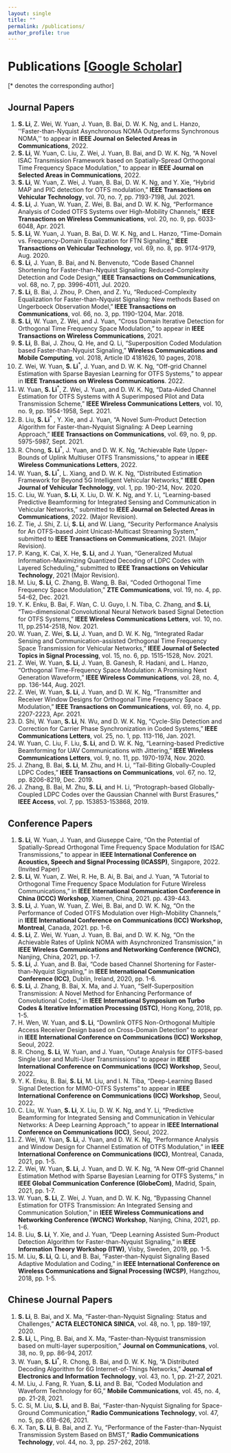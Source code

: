 ```yaml
---
layout: single
title: ""
permalink: /publications/
author_profile: true
---
```

# <i class="fa fa-fw fa-paste"></i> Publications [[Google Scholar](https://scholar.google.com/citations?user=ZNBcLIkAAAAJ&hl=en)] #
[* denotes the corresponding author]

## Journal Papers ##
  1. **S. Li**, Z. Wei, W. Yuan, J. Yuan, B. Bai, D. W. K. Ng, and L. Hanzo, ''Faster-than-Nyquist Asynchronous NOMA Outperforms Synchronous NOMA,'' to appear in **IEEE Journal on Selected Areas in Communications**, 2022.
  1. **S. Li**, W. Yuan, C. Liu, Z. Wei, J. Yuan, B. Bai, and D. W. K. Ng, “A Novel ISAC Transmission Framework based on Spatially-Spread Orthogonal Time Frequency Space Modulation,” to appear in **IEEE Journal on Selected Areas in Communications**, 2022.
  1. **S. Li**, W. Yuan, Z. Wei, J. Yuan, B. Bai, D. W. K. Ng, and Y. Xie, “Hybrid MAP and PIC detection for OTFS modulation,” **IEEE Transactions on Vehicular Technology**, vol. 70, no. 7, pp. 7193-7198, Jul. 2021.
  1. **S. Li**, J. Yuan, W. Yuan, Z. Wei, B. Bai, and D. W. K. Ng, “Performance Analysis of Coded OTFS Systems over High-Mobility Channels,” **IEEE Transactions on Wireless Communications**, vol. 20, no. 9, pp. 6033-6048, Apr. 2021.
  1. **S. Li**, W. Yuan, J. Yuan, B. Bai, D. W. K. Ng, and L. Hanzo, “Time-Domain vs. Frequency-Domain Equalization for FTN Signaling,” **IEEE Transactions on Vehicular Technology**, vol. 69, no. 8, pp. 9174-9179, Aug. 2020.
  1. **S. Li**, J. Yuan, B. Bai, and N. Benvenuto, “Code Based Channel Shortening for Faster-than-Nyquist Signaling: Reduced-Complexity Detection and Code Design,” **IEEE Transactions on Communications**, vol. 68, no. 7, pp. 3996-4011, Jul. 2020.
  1. **S. Li**, B. Bai, J. Zhou, P. Chen, and Z. Yu, “Reduced-Complexity Equalization for Faster-than-Nyquist Signaling: New methods Based on Ungerboeck Observation Model,” **IEEE Transactions on Communications**, vol. 66, no. 3, pp. 1190-1204, Mar. 2018.
  1. **S. Li**, W. Yuan, Z. Wei, and J. Yuan, “Cross Domain Iterative Detection for Orthogonal Time Frequency Space Modulation,” to appear in **IEEE Transactions on Wireless Communications**, 2021.
  1. **S. Li**, B. Bai, J. Zhou, Q. He, and Q. Li, “Superposition Coded Modulation based Faster-than-Nyquist Signaling,” **Wireless Communications and Mobile Computing**, vol. 2018, Article ID 4181626, 10 pages, 2018.
  1. Z. Wei, W. Yuan, **S. Li**<sup>*</sup>, J. Yuan, and D. W. K. Ng, “Off-grid Channel Estimation with Sparse Bayesian Learning for OTFS Systems,” to appear in **IEEE Transactions on Wireless Communications**. 2022.
  1. W. Yuan, **S. Li**<sup>*</sup>, Z. Wei, J. Yuan, and D. W. K. Ng, “Data-Aided Channel Estimation for OTFS Systems with A Superimposed Pilot and Data Transmission Scheme,” **IEEE Wireless Communications Letters**, vol. 10, no. 9, pp. 1954-1958, Sept. 2021.
  1. B. Liu, **S. Li**<sup>*</sup> , Y. Xie, and J. Yuan, “A Novel Sum-Product Detection Algorithm for Faster-than-Nyquist Signaling: A Deep Learning Approach,” **IEEE Transactions on Communications**, vol. 69, no. 9, pp. 5975-5987, Sept. 2021.
  1. R. Chong, **S. Li**<sup>*</sup>, J. Yuan, and D. W. K. Ng, “Achievable Rate Upper-Bounds of Uplink Multiuser OTFS Transmissions,” to appear in **IEEE Wireless Communications Letters**, 2022.
  1. W. Yuan, **S. Li**<sup>*</sup>, L. Xiang, and D. W. K. Ng, “Distributed Estimation Framework for Beyond 5G Intelligent Vehicular Networks,” **IEEE Open Journal of Vehicular Technology**, vol. 1, pp. 190-214, Nov. 2020.
  1. C. Liu, W. Yuan, **S. Li**, X. Liu, D. W. K. Ng, and Y. Li, “Learning-based Predictive Beamforming for Integrated Sensing and Communication in Vehicular Networks,” submitted to **IEEE Journal on Selected Areas in Communications**, 2022. (Major Revision).
  1. Z. Tie, J. Shi, Z. Li, **S. Li**, and W. Liang, “Security Performance Analysis for An OTFS-based Joint Unicast-Multicast Streaming System,” submitted to **IEEE Transactions on Communications**, 2021. (Major Revision).
  1. P. Kang, K. Cai, X. He, **S. Li**, and J. Yuan, “Generalized Mutual Information-Maximizing Quantized Decoding of LDPC Codes with Layered Scheduling,” submitted to **IEEE Transactions on Vehicular Technology**, 2021 (Major Revision).
  1. M. Liu, **S. Li**, C. Zhang, B. Wang, B. Bai, “Coded Orthogonal Time Frequency Space Modulation,” **ZTE Communications**, vol. 19, no. 4, pp. 54-62, Dec. 2021.
  1. Y. K. Enku, B. Bai, F. Wan, C. U. Guyo, I. N. Tiba, C. Zhang, and **S. Li**, “Two-dimensional Convolutional Neural Network based Signal Detection for OTFS Systems,” **IEEE Wireless Communications Letters**, vol. 10, no. 11, pp.2514-2518, Nov. 2021.
  1. W. Yuan, Z. Wei, **S. Li**, J. Yuan, and D. W. K. Ng, “Integrated Radar Sensing and Communication-assisted Orthogonal Time Frequency Space Transmission for Vehicular Networks,” **IEEE Journal of Selected Topics in Signal Processing**, vol. 15, no. 6, pp. 1515-1528, Nov. 2021.
  1. Z. Wei, W. Yuan, **S. Li**, J. Yuan, B. Ganesh, R. Hadani, and L. Hanzo, “Orthogonal Time-Frequency Space Modulation: A Promising Next Generation Waveform,” **IEEE Wireless Communications**, vol. 28, no. 4, pp. 136-144, Aug. 2021.
  1. Z. Wei, W. Yuan, **S. Li**, J. Yuan, and D. W. K. Ng, “Transmitter and Receiver Window Designs for Orthogonal Time Frequency Space Modulation,” **IEEE Transactions on Communications**, vol. 69, no. 4, pp. 2207-2223, Apr. 2021.
  1. D. Shi, W. Yuan, **S. Li**, N. Wu, and D. W. K. Ng, “Cycle-Slip Detection and Correction for Carrier Phase Synchronization in Coded Systems,” **IEEE Communications Letters**, vol. 25, no. 1, pp. 113-116, Jan. 2021.
  1. W. Yuan, C. Liu, F. Liu, **S. Li**, and D. W. K. Ng, “Learning-based Predictive Beamforming for UAV Communications with Jittering,” **IEEE Wireless Communications Letters**, vol. 9, no. 11, pp. 1970-1974, Nov. 2020.
  1. J. Zhang, B. Bai, **S. Li**, M. Zhu, and H. Li, “Tail-Biting Globally-Coupled LDPC Codes,” **IEEE Transactions on Communications**, vol. 67, no. 12, pp. 8206-8219, Dec. 2019.
  1. J. Zhang, B. Bai, M. Zhu, **S. Li**, and H. Li, “Protograph-based Globally-Coupled LDPC Codes over the Gaussian Channel with Burst Erasures,” **IEEE Access**, vol. 7, pp. 153853-153868, 2019.



## Conference Papers ##
  1.  **S. Li**, W. Yuan, J. Yuan, and Giuseppe Caire, “On the Potential of Spatially-Spread Orthogonal Time Frequency Space Modulation for ISAC Transmissions,” to appear in **IEEE International Conference on Acoustics, Speech and Signal Processing (ICASSP)**, Singapore, 2022. (Invited Paper)
  1.   **S. Li**, W. Yuan, Z. Wei, R. He, B. Ai, B. Bai, and J. Yuan, “A Tutorial to Orthogonal Time Frequency Space Modulation for Future Wireless Communications,” in **IEEE International Communication Conference in China (ICCC) Workshop**, Xiamen, China, 2021. pp. 439-443.
  1.   **S. Li**, J. Yuan, W. Yuan, Z. Wei, B. Bai, and D. W. K. Ng, “On the Performance of Coded OTFS Modulation over High-Mobility Channels,” in **IEEE International Conference on Communications (ICC) Workshop, Montreal**, Canada, 2021. pp. 1-6.
  1.   **S. Li**, Z. Wei, W. Yuan, J. Yuan, B. Bai, and D. W. K. Ng, “On the Achievable Rates of Uplink NOMA with Asynchronized Transmission,” in **IEEE Wireless Communications and Networking Conference (WCNC)**, Nanjing, China, 2021, pp. 1-7.
  1.   **S. Li**, J. Yuan, and B. Bai, “Code based Channel Shortening for Faster-than-Nyquist Signaling,” in **IEEE International Communication Conference (ICC)**, Dublin, Ireland, 2020, pp. 1-6.
  1.   **S. Li**, J. Zhang, B. Bai, X. Ma, and J. Yuan, “Self-Superposition Transmission: A Novel Method for Enhancing Performance of Convolutional Codes,” in **IEEE International Symposium on Turbo Codes & Iterative Information Processing (ISTC)**, Hong Kong, 2018, pp. 1-5.
  1.   H. Wen, W. Yuan, and **S. Li**, “Downlink OTFS Non-Orthogonal Multiple Access Receiver Design based on Cross-Domain Detection” to appear in **IEEE International Conference on Communications (ICC) Workshop**, Seoul, 2022.
  1.   R. Chong, **S. Li**, W. Yuan, and J. Yuan, “Outage Analysis for OTFS-based Single User and Multi-User Transmissions” to appear in **IEEE International Conference on Communications (ICC) Workshop**, Seoul, 2022.
  1.  Y. K. Enku, B. Bai, **S. Li**, M. Liu, and I. N. Tiba, “Deep-Learning Based Signal Detection for MIMO-OTFS Systems” to appear in **IEEE International Conference on Communications (ICC) Workshop**, Seoul, 2022.    
  1.  C. Liu, W. Yuan, **S. Li**, X. Liu, D. W. K. Ng, and Y. Li, “Predictive Beamforming for Integrated Sensing and Communication in Vehicular Networks: A Deep Learning Approach,” to appear in **IEEE International Conference on Communications (ICC)**, Seoul, 2022.
  1.  Z. Wei, W. Yuan, **S. Li**, J. Yuan, and D. W. K. Ng, “Performance Analysis and Window Design for Channel Estimation of OTFS Modulation,” in **IEEE International Conference on Communications (ICC)**, Montreal, Canada, 2021, pp. 1-5.
  1.   Z. Wei, W. Yuan, **S. Li**, J. Yuan, and D. W. K. Ng, “A New Off-grid Channel Estimation Method with Sparse Bayesian Learning for OTFS Systems,” in **IEEE Global Communication Conference (GlobeCom)**, Madrid, Spain, 2021, pp. 1-7.
  1.   W. Yuan, **S. Li**, Z. Wei, J. Yuan, and D. W. K. Ng, “Bypassing Channel Estimation for OTFS Transmission: An Integrated Sensing and Communication Solution,” in **IEEE Wireless Communications and Networking Conference (WCNC) Workshop**, Nanjing, China, 2021, pp. 1-6.
  1.   B. Liu, **S. Li**, Y. Xie, and J. Yuan, “Deep Learning Assisted Sum-Product Detection Algorithm for Faster-than-Nyquist Signaling,” in **IEEE Information Theory Workshop (ITW)**, Visby, Sweden, 2019, pp. 1-5.
  1.   M. Liu, **S. Li**, Q. Li, and B. Bai, “Faster-than-Nyquist Signaling Based Adaptive Modulation and Coding,” in **IEEE International Conference on Wireless Communications and Signal Processing (WCSP)**, Hangzhou, 2018, pp. 1-5.


## Chinese Journal Papers ##
  1.   **S. Li**, B. Bai, and X. Ma, “Faster-than-Nyquist Signaling: Status and Challenges,” **ACTA ELECTONICA SINICA**, vol. 48, no. 1, pp. 189-197, 2020.
  1.   **S. Li**, L, Ping, B. Bai, and X. Ma, “Faster-than-Nyquist transmission based on multi-layer superposition,” **Journal on Communications**, vol. 38, no. 9, pp. 86-94, 2017.
  1.   W. Yuan, **S. Li**<sup>*</sup>, R. Chong, B. Bai, and D. W. K. Ng, “A Distributed Decoding Algorithm for 6G Internet-of-Things Networks,” **Journal of Electronics and Information Technology**, vol. 43, no. 1, pp. 21-27, 2021.
  1.   M. Liu, J. Fang, R. Yuan, **S. Li**, and B. Bai, “Coded Modulation and Waveform Technology for 6G,” **Mobile Communications**, vol. 45, no. 4, pp. 21-28, 2021.
  1.   C. Si, M. Liu, **S. Li**, and B. Bai, “Faster-than-Nyquist Signaling for Space-Ground Communication,” **Radio Communications Technology**, vol. 47, no. 5, pp. 618-626, 2021.
  1.   X. Tan, **S. Li**, B. Bai, and Z. Yu, “Performance of the Faster-than-Nyquist Transmission System Based on BMST,” **Radio Communications Technology**, vol. 44, no. 3, pp. 257-262, 2018.

